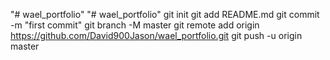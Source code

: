 "# wael_portfolio" 
"# wael_portfolio"  git init git add README.md git commit -m "first commit" git branch -M master git remote add origin https://github.com/David900Jason/wael_portfolio.git git push -u origin master
